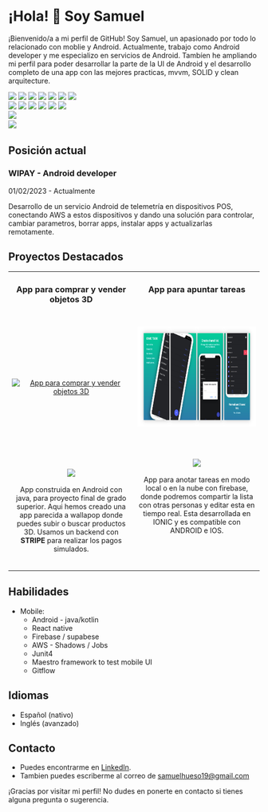 # ¡Hola! 👋 Soy Samuel

¡Bienvenido/a a mi perfil de GitHub! Soy Samuel, un apasionado por todo lo relacionado con moblie y Android. Actualmente, trabajo como Android developer y me especializo en servicios de Android.
Tambíen he ampliando mi perfil para poder desarrollar la parte de la UI de Android y el desarrollo completo de una app con las mejores practicas, mvvm, SOLID y clean arquitecture.
<p>

<p>
    <img src="https://img.shields.io/badge/-Visual%20Studio%20Code-23A9F2?style=flat-square&logo=Visual%20Studio%20Code&logoColor=white"/>
    <img src="https://img.shields.io/badge/-Github-181717?style=flat-square&logo=GitHub&logoColor=white"/>
    <img src="https://img.shields.io/badge/-Git-F44D27?style=flat-square&logo=Git&logoColor=white"/>
    <img src="https://img.shields.io/badge/-NPM-CB3837?style=flat-square&logo=NPM&logoColor=white"/>
    <img src="https://img.shields.io/badge/-Trello-0079BF?style=flat-square&logo=Trello&logoColor=white"/>
    <img src="https://img.shields.io/badge/-Slack-E01563?style=flat-square&logo=Slack&logoColor=white"/>
    <img src="https://img.shields.io/badge/-Notion-000000?style=flat-square&logo=Notion&logoColor=white"/><br/>
    <img src="https://img.shields.io/badge/Android-3DDC84?style=for-the-badge&logo=android&logoColor=white"/>
    <img src="https://img.shields.io/badge/React_Native-20232A?style=for-the-badge&logo=react&logoColor=61DAFB"/>
    <img src="https://img.shields.io/badge/Amazon_AWS-FF9900?style=for-the-badge&logo=amazonaws&logoColor=white"/>
    <img src="https://img.shields.io/badge/Stripe-626CD9?style=for-the-badge&logo=Stripe&logoColor=white"/>
    <img src="https://img.shields.io/badge/Jira-0052CC?style=for-the-badge&logo=Jira&logoColor=white"/>
    <img src="https://img.shields.io/badge/Supabase-181818?style=for-the-badge&logo=supabase&logoColor=white"/><br/>
    <img src="https://img.shields.io/badge/Android-Kotlin-76B900?style=for-the-badge&logo=android&logoColor=white"/><br/>
    <img src="https://img.shields.io/badge/Android-Java-ED1C24?style=for-the-badge&logo=android&logoColor=white"/>
  </p>
</p>

## Posición actual

### WIPAY - Android developer
01/02/2023 - Actualmente

Desarrollo de un servicio Android de telemetría en dispositivos POS, conectando AWS a estos dispositivos y dando una solución para controlar, cambiar parametros, borrar apps, instalar apps y actualizarlas remotamente.


## Proyectos Destacados

<table>
  <tr>
    <td width="50%" style="vertical-align:top; text-align:center;">
      <h3>App para comprar y vender objetos 3D</h3>
      <div style="display:flex; justify-content:center; align-items:center; height:300px;">
        <a href="https://github.com/sam-sudo/3DMarket" target="_blank">
          <img src="assets/img/3dMarket/complete_app_presentacion.png" style="max-width:100%; height:200px; max-height:300px;" alt="App para comprar y vender objetos 3D">
        </a>
      </div>
      <div style="height:200px;">
        <p>
          <a href="https://github.com/sam-sudo/3DMarket" target="_blank">
            <img src="https://img.shields.io/badge/CÓDIGO-ff9?style=for-the-badge&logo=github&logoColor=black">
          </a>
        </p>
        <p>
          App construida en Android con java, para proyecto final de grado superior.
          Aqui hemos creado una app parecida a wallapop donde puedes subir o buscar productos 3D.
          Usamos un backend con <b>STRIPE</b> para realizar los pagos simulados.
        </p>
      </div>
    </td>
    <td width="50%" style="vertical-align:top; text-align:center;">
      <h3>App para apuntar tareas</h3>
      <div style="display:flex; justify-content:center; align-items:center; height:300px;">
        <a href="https://github.com/sam-sudo/Ionic-Task" target="_blank">
          <img src="assets/img/ionicTask/complete-app_task_presentation.png" style="max-width:100%; height:200px; max-height:300px;" alt="App para apuntar tareas">
        </a>
      </div>
      <div style="height:200px;">
        <p>
          <a href="https://github.com/sam-sudo/Ionic-Task" target="_blank">
            <img src="https://img.shields.io/badge/C%C3%93DIGO-80ffaa?style=for-the-badge&logo=github&logoColor=black">
          </a>
        </p>
        <p>
          App para anotar tareas en modo local o en la nube con firebase, donde podremos compartir la lista con otras personas y editar esta en tiempo real.
          Esta desarrollada en IONIC y es compatible con ANDROID e IOS.
        </p>
      </div>
    </td>
  </tr>
</table>






## Habilidades

- Mobile:
  - Android - java/kotlin
  - React native
  - Firebase / supabese
  - AWS - Shadows / Jobs
  - Junit4
  - Maestro framework to test mobile UI
  - Gitflow

## Idiomas

  - Español (nativo)
  - Inglés (avanzado)

## Contacto

- Puedes encontrarme en [LinkedIn](https://www.linkedin.com/in/samuel-hueso-garc%C3%ADa-95330719b/).
- Tambien puedes escriberme al correo de samuelhueso19@gmail.com

¡Gracias por visitar mi perfil! No dudes en ponerte en contacto si tienes alguna pregunta o sugerencia.
